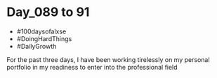 # Day_089 to 91

- #100daysofalxse 
- #DoingHardThings
- #DailyGrowth

For the past three days, I have been working tirelessly on my personal portfolio in my readiness to enter into the professional field
